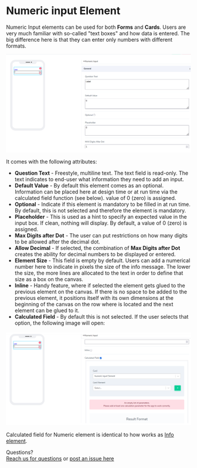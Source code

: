 # Numeric input Element

Numeric Input elements can be used for both **Forms** and **Cards**. Users are very much familiar with so-called "text boxes" and how data is entered. The big difference here is that they can enter only numbers with different formats.

![image1](../../../../images/cards/elements/numeric-input/numeric-input1.png)

It comes with the following attributes:


- **Question Text** - Freestyle, multiline text. The text field is read-only. The text indicates to end-user what information they need to add an input.
- **Default Value** - By default this element comes as an optional. Information can be placed here at design time or at run time via the calculated field function (see below). value of 0 (zero) is assigned.
- **Optional** - Indicate if this element is mandatory to be filled in at run time. By default, this is not selected and therefore the element is mandatory.
- **Placeholder** - This is used as a hint to specify an expected value in the input box. If clean, nothing will display. By default, a value of 0 (zero) is assigned.
- **Max Digits after Dot** - The user can put restrictions on how many digits to be allowed after the decimal dot.
- **Allow Decimal** - If selected, the combination of **Max Digits after Dot** creates the ability for decimal numbers to be displayed or entered.
- **Element Size** - This field is empty by default. Users can add a numerical number here to indicate in pixels the size of the info message. The lower the size, the more lines are allocated to the text in order to define that size as a box on the canvas.
- **Inline** - Handy feature, where if selected the element gets glued to the previous element on the canvas. If there is no space to be added to the previous element, it positions itself with its own dimensions at the beginning of the canvas on the row where is located and the next element can be glued to it.
- **Calculated Field** - By default this is not selected. If the user selects that option, the following image will open:

![image1](../../../../images/cards/elements/numeric-input/numeric-input2.png)

Calculated field for Numeric element is identical to how works as [Info element](../../tutorials/cards/elements/info/index.md).

Questions? <br>  <a href="https://www.acenji.com/contact" target="_blank" rel="noopener">Reach us for questions</a>   or <a href="https://github.com/acenji/acenji-help/issues" target="_blank" rel="noopener">post an issue here</a>












